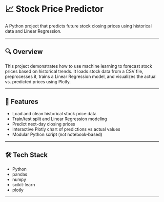 # 📈 Stock Price Predictor

A Python project that predicts future stock closing prices using historical data and Linear Regression.

---

## 🔍 Overview

This project demonstrates how to use machine learning to forecast stock prices based on historical trends. It loads stock data from a CSV file, preprocesses it, trains a Linear Regression model, and visualizes the actual vs. predicted prices using Plotly.


---

## 🧠 Features

- Load and clean historical stock price data
- Train/test split and Linear Regression modeling
- Predict next-day closing prices
- Interactive Plotly chart of predictions vs actual values
- Modular Python script (not notebook-based)

---

## 🛠 Tech Stack

- Python 
- pandas
- numpy
- scikit-learn
- plotly

---


